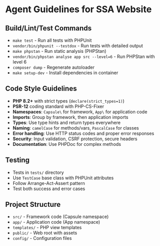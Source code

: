 # Agent Guidelines for SSA Website

## Build/Lint/Test Commands
- `make test` - Run all tests with PHPUnit
- `vendor/bin/phpunit --testdox` - Run tests with detailed output
- `make phpstan` - Run static analysis (PHPStan)
- `vendor/bin/phpstan analyse app src --level=6` - Run PHPStan with level 6
- `composer dump` - Regenerate autoloader
- `make setup-dev` - Install dependencies in container

## Code Style Guidelines
- **PHP 8.2+** with strict types (`declare(strict_types=1)`)
- **PSR-12** coding standard with PHP-CS-Fixer
- **Namespaces**: `Capsule\` for framework, `App\` for application code
- **Imports**: Group by framework, then application imports
- **Types**: Use type hints and return types everywhere
- **Naming**: `camelCase` for methods/vars, `PascalCase` for classes
- **Error handling**: Use HTTP status codes and proper error responses
- **Security**: Input validation, CSRF protection, secure headers
- **Documentation**: Use PHPDoc for complex methods

## Testing
- Tests in `tests/` directory
- Use `TestCase` base class with PHPUnit attributes
- Follow Arrange-Act-Assert pattern
- Test both success and error cases

## Project Structure
- `src/` - Framework code (Capsule namespace)
- `app/` - Application code (App namespace) 
- `templates/` - PHP view templates
- `public/` - Web root with assets
- `config/` - Configuration files